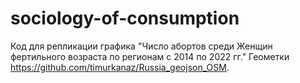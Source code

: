 # sociology-of-consumption
Код для репликации графика "Число абортов среди Женщин фертильного возраста по регионам с 2014 по 2022 гг."
Геометки https://github.com/timurkanaz/Russia_geojson_OSM.
